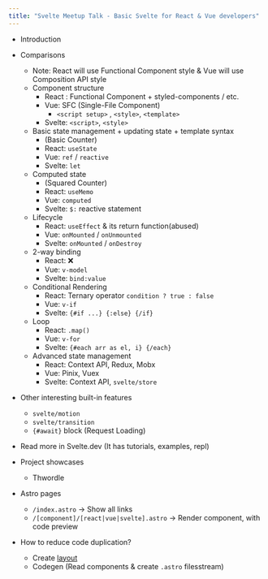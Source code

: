 ```yaml
---
title: "Svelte Meetup Talk - Basic Svelte for React & Vue developers"
---
```


- Introduction
- Comparisons
  - Note: React will use Functional Component style & Vue will use Composition API style
  - Component structure
    - React : Functional Component + styled-components / etc.
    - Vue: SFC (Single-File Component)
      - `<script setup>` , `<style>`, `<template>`
    - Svelte: `<script>`, `<style>`
  - Basic state management + updating state + template syntax
    - (Basic Counter)
    - React: `useState`
    - Vue:  `ref` / `reactive`
    - Svelte: `let`
  - Computed state
    - (Squared Counter)
    - React: `useMemo`
    - Vue: `computed`
    - Svelte: `$:` reactive statement
  - Lifecycle
    - React: `useEffect` & its return function(abused)
    - Vue: `onMounted` / `onUnmounted`
    - Svelte: `onMounted` / `onDestroy`
  - 2-way binding
    - React: ❌
    - Vue: `v-model`
    - Svelte: `bind:value`
  - Conditional Rendering
    - React: Ternary operator `condition ? true : false`
    - Vue: `v-if`
    - Svelte: `{#if ...} {:else} {/if}`
  - Loop
    - React: `.map()`
    - Vue: `v-for`
    - Svelte: `{#each arr as el, i} {/each}`
  - Advanced state management
    - React: Context API, Redux, Mobx
    - Vue: Pinix, Vuex
    - Svelte: Context API, `svelte/store`
- Other interesting built-in features
  - `svelte/motion`
  - `svelte/transition`
  - `{#await}` block (Request Loading)
- Read more in Svelte.dev (It has tutorials, examples, repl)
- Project showcases
  - Thwordle

- Astro pages
  - `/index.astro` -> Show all links
  - `/[component]/[react|vue|svelte].astro` -> Render component, with code preview
- How to reduce code duplication?
  - Create [layout](https://docs.astro.build/en/core-concepts/layouts)
  - Codegen (Read components & create `.astro` filesstream)